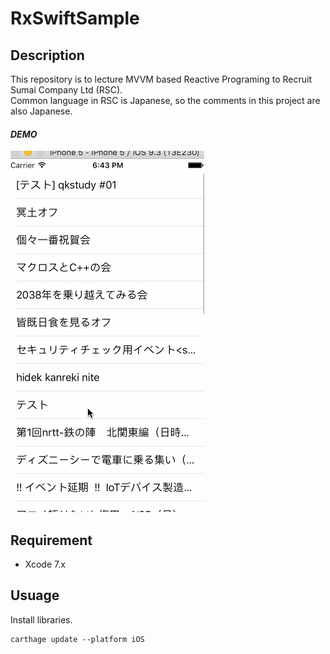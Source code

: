 # RxSwiftSample

## Description
This repository is to lecture MVVM based Reactive Programing to Recruit Sumai Company Ltd (RSC).  
Common language in RSC is Japanese, so the comments in this project are also Japanese.

#### *DEMO*
![Demo](demo.gif)


## Requirement

- Xcode 7.x


## Usuage

Install libraries.
```
carthage update --platform iOS
```
